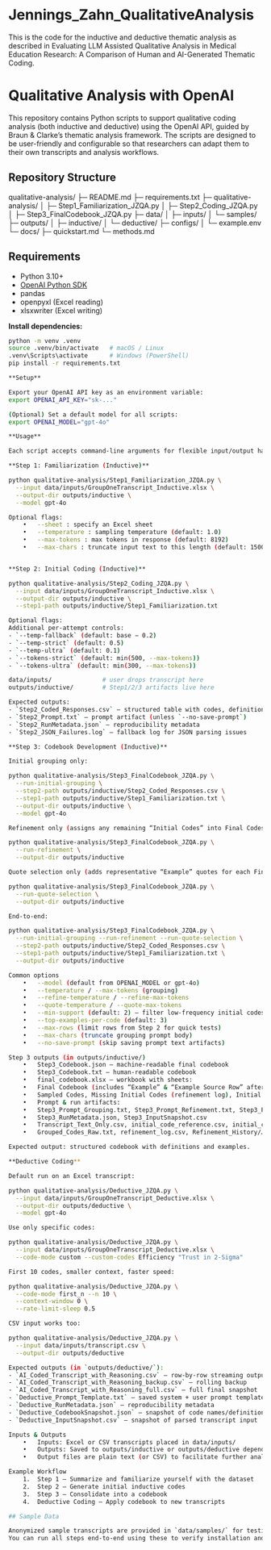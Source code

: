 # Jennings_Zahn_QualitativeAnalysis
This is the code for the inductive and deductive thematic analysis as described in Evaluating LLM Assisted Qualitative Analysis in Medical Education Research: A Comparison of Human and AI-Generated Thematic Coding.

# Qualitative Analysis with OpenAI

This repository contains Python scripts to support qualitative coding analysis (both inductive and deductive) using the OpenAI API, guided by Braun & Clarke’s thematic analysis framework. The scripts are designed to be user-friendly and configurable so that researchers can adapt them to their own transcripts and analysis workflows.

## Repository Structure


qualitative-analysis/
├─ README.md
├─ requirements.txt
├─ qualitative-analysis/
│  ├─ Step1_Familiarization_JZQA.py
│  ├─ Step2_Coding_JZQA.py      
│  ├─ Step3_FinalCodebook_JZQA.py
├─ data/
│  ├─ inputs/
│  └─ samples/
├─ outputs/
│  ├─ inductive/
│  └─ deductive/
├─ configs/
│  └─ example.env
└─ docs/
   ├─ quickstart.md
   └─ methods.md

## Requirements

- Python 3.10+
- [OpenAI Python SDK](https://github.com/openai/openai-python)
- pandas
- openpyxl (Excel reading)
- xlsxwriter (Excel writing)

**Install dependencies:**

```bash
python -m venv .venv
source .venv/bin/activate   # macOS / Linux
.venv\Scripts\activate      # Windows (PowerShell)
pip install -r requirements.txt

**Setup**

Export your OpenAI API key as an environment variable:
export OPENAI_API_KEY="sk-..."

(Optional) Set a default model for all scripts:
export OPENAI_MODEL="gpt-4o"

**Usage**

Each script accepts command-line arguments for flexible input/output handling.

**Step 1: Familiarization (Inductive)**

python qualitative-analysis/Step1_Familiarization_JZQA.py \
  --input data/inputs/GroupOneTranscript_Inductive.xlsx \
  --output-dir outputs/inductive \
  --model gpt-4o

Optional flags:
	•	--sheet : specify an Excel sheet
	•	--temperature : sampling temperature (default: 1.0)
	•	--max-tokens : max tokens in response (default: 8192)
	•	--max-chars : truncate input text to this length (default: 15000)


**Step 2: Initial Coding (Inductive)**

python qualitative-analysis/Step2_Coding_JZQA.py \
  --input data/inputs/GroupOneTranscript_Inductive.xlsx \
  --output-dir outputs/inductive \
  --step1-path outputs/inductive/Step1_Familiarization.txt

Optional flags:
Additional per-attempt controls:
- `--temp-fallback` (default: base − 0.2)
- `--temp-strict` (default: 0.5)
- `--temp-ultra` (default: 0.1)
- `--tokens-strict` (default: min(500, --max-tokens))
- `--tokens-ultra` (default: min(300, --max-tokens))

data/inputs/              # user drops transcript here
outputs/inductive/        # Step1/2/3 artifacts live here

Expected outputs:
- `Step2_Coded_Responses.csv` — structured table with codes, definitions, and reasoning
- `Step2_Prompt.txt` — prompt artifact (unless `--no-save-prompt`)
- `Step2_RunMetadata.json` — reproducibility metadata
- `Step2_JSON_Failures.log` — fallback log for JSON parsing issues

**Step 3: Codebook Development (Inductive)**

Initial grouping only:

python qualitative-analysis/Step3_FinalCodebook_JZQA.py \
  --run-initial-grouping \
  --step2-path outputs/inductive/Step2_Coded_Responses.csv \
  --step1-path outputs/inductive/Step1_Familiarization.txt \
  --output-dir outputs/inductive \
  --model gpt-4o

Refinement only (assigns any remaining “Initial Codes” into Final Codes or creates a new Final Code when needed):

python qualitative-analysis/Step3_FinalCodebook_JZQA.py \
  --run-refinement \
  --output-dir outputs/inductive

Quote selection only (adds representative “Example” quotes for each Final Code):

python qualitative-analysis/Step3_FinalCodebook_JZQA.py \
  --run-quote-selection \
  --output-dir outputs/inductive

End‑to‑end:

python qualitative-analysis/Step3_FinalCodebook_JZQA.py \
  --run-initial-grouping --run-refinement --run-quote-selection \
  --step2-path outputs/inductive/Step2_Coded_Responses.csv \
  --step1-path outputs/inductive/Step1_Familiarization.txt \
  --output-dir outputs/inductive

Common options
	•	--model (default from OPENAI_MODEL or gpt-4o)
	•	--temperature / --max-tokens (grouping)
	•	--refine-temperature / --refine-max-tokens
	•	--quote-temperature / --quote-max-tokens
	•	--min-support (default: 2) — filter low‑frequency initial codes in grouping
	•	--top-examples-per-code (default: 3)
	•	--max-rows (limit rows from Step 2 for quick tests)
	•	--max-chars (truncate grouping prompt body)
	•	--no-save-prompt (skip saving prompt text artifacts)

Step 3 outputs (in outputs/inductive/)
	•	Step3_Codebook.json — machine‑readable final codebook
	•	Step3_Codebook.txt — human‑readable codebook
	•	final_codebook.xlsx — workbook with sheets:
	•	Final Codebook (includes “Example” & “Example Source Row” after quote selection)
	•	Sampled Codes, Missing Initial Codes (refinement log), Initial Codes
	•	Prompt & run artifacts:
	•	Step3_Prompt_Grouping.txt, Step3_Prompt_Refinement.txt, Step3_Prompt_Quote.txt (unless --no-save-prompt)
	•	Step3_RunMetadata.json, Step3_InputSnapshot.csv
	•	Transcript_Text_Only.csv, initial_code_reference.csv, initial_code_reference_sampled.csv, sampled_initial_code_numbers.txt
	•	Grouped_Codes_Raw.txt, refinement_log.csv, Refinement_History/…

Expected output: structured codebook with definitions and examples.

**Deductive Coding**

Default run on an Excel transcript:

python qualitative-analysis/Deductive_JZQA.py \
  --input data/inputs/GroupOneTranscript_Deductive.xlsx \
  --output-dir outputs/deductive \
  --model gpt-4o

Use only specific codes:

python qualitative-analysis/Deductive_JZQA.py \
  --input data/inputs/GroupOneTranscript_Deductive.xlsx \
  --code-mode custom --custom-codes Efficiency "Trust in 2-Sigma"

First 10 codes, smaller context, faster speed:

python qualitative-analysis/Deductive_JZQA.py \
  --code-mode first_n --n 10 \
  --context-window 0 \
  --rate-limit-sleep 0.5

CSV input works too:

python qualitative-analysis/Deductive_JZQA.py \
  --input data/inputs/transcript.csv \
  --output-dir outputs/deductive

Expected outputs (in `outputs/deductive/`):
- `AI_Coded_Transcript_with_Reasoning.csv` — row-by-row streaming output
- `AI_Coded_Transcript_with_Reasoning_backup.csv` — rolling backup
- `AI_Coded_Transcript_with_Reasoning_full.csv` — full final snapshot
- `Deductive_Prompt_Template.txt` — saved system + user prompt template
- `Deductive_RunMetadata.json` — reproducibility metadata
- `Deductive_CodebookSnapshot.json` — snapshot of code names/definitions/examples
- `Deductive_InputSnapshot.csv` — snapshot of parsed transcript input

Inputs & Outputs
	•	Inputs: Excel or CSV transcripts placed in data/inputs/
	•	Outputs: Saved to outputs/inductive or outputs/deductive depending on the script
	•	Output files are plain text (or CSV) to facilitate further analysis

Example Workflow
	1.	Step 1 – Summarize and familiarize yourself with the dataset
	2.	Step 2 – Generate initial inductive codes
	3.	Step 3 – Consolidate into a codebook
	4.	Deductive Coding – Apply codebook to new transcripts

## Sample Data

Anonymized sample transcripts are provided in `data/samples/` for testing.
You can run all steps end-to-end using these to verify installation and workflow.
